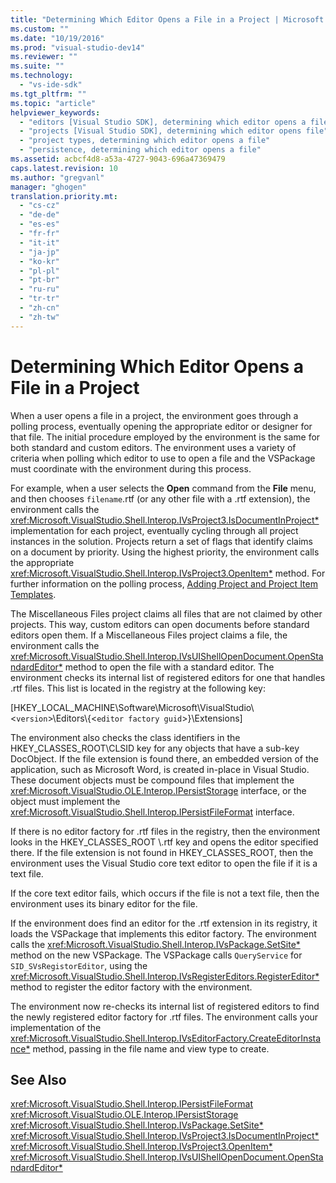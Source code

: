 ```yaml
---
title: "Determining Which Editor Opens a File in a Project | Microsoft Docs"
ms.custom: ""
ms.date: "10/19/2016"
ms.prod: "visual-studio-dev14"
ms.reviewer: ""
ms.suite: ""
ms.technology: 
  - "vs-ide-sdk"
ms.tgt_pltfrm: ""
ms.topic: "article"
helpviewer_keywords: 
  - "editors [Visual Studio SDK], determining which editor opens a file"
  - "projects [Visual Studio SDK], determining which editor opens file"
  - "project types, determining which editor opens a file"
  - "persistence, determining which editor opens a file"
ms.assetid: acbcf4d8-a53a-4727-9043-696a47369479
caps.latest.revision: 10
ms.author: "gregvanl"
manager: "ghogen"
translation.priority.mt: 
  - "cs-cz"
  - "de-de"
  - "es-es"
  - "fr-fr"
  - "it-it"
  - "ja-jp"
  - "ko-kr"
  - "pl-pl"
  - "pt-br"
  - "ru-ru"
  - "tr-tr"
  - "zh-cn"
  - "zh-tw"
---
```

# Determining Which Editor Opens a File in a Project
When a user opens a file in a project, the environment goes through a polling process, eventually opening the appropriate editor or designer for that file. The initial procedure employed by the environment is the same for both standard and custom editors. The environment uses a variety of criteria when polling which editor to use to open a file and the VSPackage must coordinate with the environment during this process.  
  
 For example, when a user selects the **Open** command from the **File** menu, and then chooses `filename`.rtf (or any other file with a .rtf extension), the environment calls the <xref:Microsoft.VisualStudio.Shell.Interop.IVsProject3.IsDocumentInProject*> implementation for each project, eventually cycling through all project instances in the solution. Projects return a set of flags that identify claims on a document by priority. Using the highest priority, the environment calls the appropriate <xref:Microsoft.VisualStudio.Shell.Interop.IVsProject3.OpenItem*> method. For further information on the polling process, [Adding Project and Project Item Templates](../extensibility-internals/adding-project-and-project-item-templates.md).  
  
 The Miscellaneous Files project claims all files that are not claimed by other projects. This way, custom editors can open documents before standard editors open them. If a Miscellaneous Files project claims a file, the environment calls the <xref:Microsoft.VisualStudio.Shell.Interop.IVsUIShellOpenDocument.OpenStandardEditor*> method to open the file with a standard editor. The environment checks its internal list of registered editors for one that handles .rtf files. This list is located in the registry at the following key:  
  
 [HKEY_LOCAL_MACHINE\Software\Microsoft\VisualStudio\\<`version`>\Editors\\{<`editor factory guid`>}\Extensions]  
  
 The environment also checks the class identifiers in the HKEY_CLASSES_ROOT\CLSID key for any objects that have a sub-key DocObject. If the file extension is found there, an embedded version of the application, such as Microsoft Word, is created in-place in Visual Studio. These document objects must be compound files that implement the <xref:Microsoft.VisualStudio.OLE.Interop.IPersistStorage> interface, or the object must implement the <xref:Microsoft.VisualStudio.Shell.Interop.IPersistFileFormat> interface.  
  
 If there is no editor factory for .rtf files in the registry, then the environment looks in the HKEY_CLASSES_ROOT \\.rtf key and opens the editor specified there. If the file extension is not found in HKEY_CLASSES_ROOT, then the environment uses the Visual Studio core text editor to open the file if it is a text file.  
  
 If the core text editor fails, which occurs if the file is not a text file, then the environment uses its binary editor for the file.  
  
 If the environment does find an editor for the .rtf extension in its registry, it loads the VSPackage that implements this editor factory. The environment calls the <xref:Microsoft.VisualStudio.Shell.Interop.IVsPackage.SetSite*> method on the new VSPackage. The VSPackage calls `QueryService` for `SID_SVsRegistorEditor`, using the <xref:Microsoft.VisualStudio.Shell.Interop.IVsRegisterEditors.RegisterEditor*> method to register the editor factory with the environment.  
  
 The environment now re-checks its internal list of registered editors to find the newly registered editor factory for .rtf files. The environment calls your implementation of the <xref:Microsoft.VisualStudio.Shell.Interop.IVsEditorFactory.CreateEditorInstance*> method, passing in the file name and view type to create.  
  
## See Also  
 <xref:Microsoft.VisualStudio.Shell.Interop.IPersistFileFormat>   
 <xref:Microsoft.VisualStudio.OLE.Interop.IPersistStorage>   
 <xref:Microsoft.VisualStudio.Shell.Interop.IVsPackage.SetSite*>   
 <xref:Microsoft.VisualStudio.Shell.Interop.IVsProject3.IsDocumentInProject*>   
 <xref:Microsoft.VisualStudio.Shell.Interop.IVsProject3.OpenItem*>   
 <xref:Microsoft.VisualStudio.Shell.Interop.IVsUIShellOpenDocument.OpenStandardEditor*>